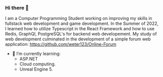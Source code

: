 ### Hi there 👋
I am a Computer Programming Student working on improving my skills in fullstack web development and game development. In the Summer of 2022, I learned how to utilize Typescript in the React Framework and how to use Redis, GraphQl, PostgreSQL's for backend web developement. My study of web development culminated in the development of a simple forum web application: https://github.com/weter123/Online-Forum

- 🌱 I’m currently learning:
    - ASP.NET
    - Cloud computing.
    - Unreal Engine 5.
<!--
**weter123/weter123** is a ✨ _special_ ✨ repository because its `README.md` (this file) appears on your GitHub profile.

Here are some ideas to get you started:

- 🔭 I’m currently working on ...
- 🌱 I’m currently learning ...
- 👯 I’m looking to collaborate on ...
- 🤔 I’m looking for help with ...
- 💬 Ask me about ...
- 📫 How to reach me: ...
- 😄 Pronouns: ...
- ⚡ Fun fact: ...
-->
